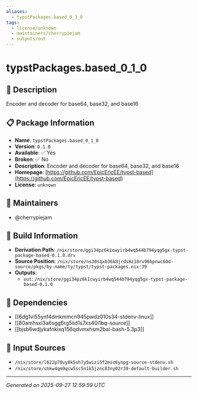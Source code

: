 ```yaml
---
aliases:
  - typstPackages.based_0_1_0
tags:
  - license/unknown
  - maintainers/cherrypiejam
  - outputs/out
---
```


# typstPackages.based_0_1_0

## 📝 Description

Encoder and decoder for base64, base32, and base16

## 📋 Package Information

- **Name**: `typstPackages.based_0_1_0`
- **Version**: `0.1.0`
- **Available**: ✅ Yes
- **Broken**: ✅ No
- **Description**: Encoder and decoder for base64, base32, and base16
- **Homepage**: [https://github.com/EpicEricEE/typst-based](https://github.com/EpicEricEE/typst-based)
- **License**: `unknown`
## 👥 Maintainers

- @cherrypiejam


## 🔧 Build Information

- **Derivation Path**: `/nix/store/ggi34pz6k1cwyirb4wq544b794yqg5gx-typst-package-based-0.1.0.drv`
- **Source Position**: `/nix/store/ns30sqxb36k8jrds8z18rv96bpnwc60d-source/pkgs/by-name/ty/typst/typst-packages.nix:39`
- **Outputs**:
  - `out`:  `/nix/store/ggi34pz6k1cwyirb4wq544b794yqg5gx-typst-package-based-0.1.0`

## 🔗 Dependencies

- [[6dg1vi55ynf4dmkmmcn945pwdz010s34-stdenv-linux]]
- [[80amhsxi3a6sgg6rg5iid1s7xs40i1bq-source]]
- [[bjsb6wdjykafnkixq156qdvmxhsm2bai-bash-5.3p3]]

## 📁 Input Sources

- `/nix/store/l622p70vy8k5sh7y5wizi5f2mic6ynpg-source-stdenv.sh`
- `/nix/store/shkw4qm9qcw5sc5n1k5jznc83ny02r39-default-builder.sh`

---
*Generated on 2025-09-27 12:59:59 UTC*
